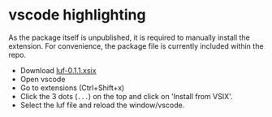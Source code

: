 # vscode highlighting

As the package itself is unpublished, it is required to manually install the extension.
For convenience, the package file is currently included within the repo.
- Download [luf-0.1.1.xsix](luf-0.1.1.vsix)
- Open vscode
- Go to extensions (Ctrl+Shift+x)
- Click the 3 dots (`...`) on the top and click on 'Install from VSIX'.
- Select the luf file and reload the window/vscode.


